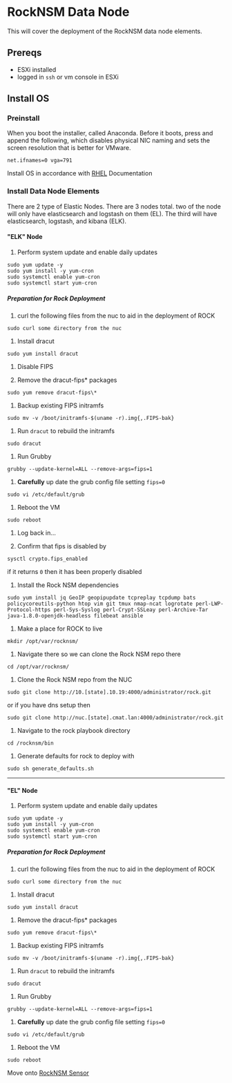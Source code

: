 # RockNSM Data Node
This will cover the deployment of the RockNSM data node elements.
## Prereqs
- ESXi installed
- logged in `ssh` or vm console in ESXi

## Install OS

### Preinstall
When you boot the installer, called Anaconda. Before it boots, press <TAB> and append the following, which disables physical NIC naming and sets the screen resolution that is better for VMware.

  ```
  net.ifnames=0 vga=791
  ```

Install OS in accordance with [RHEL](../rhel/README.md)
Documentation

### Install Data Node Elements


There are 2 type of Elastic Nodes. There are 3 nodes total. two of the node will only have elasticsearch and logstash on them (EL). The third will have elasticsearch, logstash, and kibana (ELK).


#### "ELK" Node
1. Perform system update and enable daily updates
```
sudo yum update -y
sudo yum install -y yum-cron
sudo systemctl enable yum-cron
sudo systemctl start yum-cron
```

##### Preparation for Rock Deployment

1. curl the following files from the nuc to aid in the deployment of ROCK

  ```
  sudo curl some directory from the nuc
  ```

1. Install dracut
  ```
  sudo yum install dracut
  ```
1. Disable FIPS

  1. Remove the dracut-fips* packages
  ```
  sudo yum remove dracut-fips\*
  ```
  1. Backup existing FIPS initramfs
  ```
  sudo mv -v /boot/initramfs-$(uname -r).img{,.FIPS-bak}
  ```
  1. Run `dracut` to rebuild the initramfs
  ```
  sudo dracut
  ```
  1. Run Grubby
  ```
  grubby --update-kernel=ALL --remove-args=fips=1
  ```
  1. **Carefully** up date the grub config file setting `fips=0`
  ```
  sudo vi /etc/default/grub
  ```
  1. Reboot the VM
  ```
  sudo reboot
  ```

1. Log back in...

1. Confirm that fips is disabled by
  ```
  sysctl crypto.fips_enabled
  ```
  if it returns `0` then it has been properly disabled

1. Install the Rock NSM dependencies

  ```
  sudo yum install jq GeoIP geopipupdate tcpreplay tcpdump bats policycoreutils-python htop vim git tmux nmap-ncat logrotate perl-LWP-Protocol-https perl-Sys-Syslog perl-Crypt-SSLeay perl-Archive-Tar java-1.8.0-openjdk-headless filebeat ansible
  ```
1. Make a place for ROCK to live
  ```
  mkdir /opt/var/rocknsm/
  ```

1. Navigate there so we can clone the Rock NSM repo there
  ```
  cd /opt/var/rocknsm/  
  ```

1. Clone the Rock NSM repo from the NUC
  ```
  sudo git clone http://10.[state].10.19:4000/administrator/rock.git
  ```
  or if you have dns setup then
  ```
  sudo git clone http://nuc.[state].cmat.lan:4000/administrator/rock.git
  ```
1. Navigate to the rock playbook directory
  ```
  cd /rocknsm/bin
  ```
1. Generate defaults for rock to deploy with
  ```
  sudo sh generate_defaults.sh
  ```
___

#### "EL" Node
1. Perform system update and enable daily updates
```
sudo yum update -y
sudo yum install -y yum-cron
sudo systemctl enable yum-cron
sudo systemctl start yum-cron
```

##### Preparation for Rock Deployment

1. curl the following files from the nuc to aid in the deployment of ROCK

  ```
  sudo curl some directory from the nuc
  ```

1. Install dracut
  ```
  sudo yum install dracut
  ```


1. Remove the dracut-fips* packages

  ```
  sudo yum remove dracut-fips\*
  ```

1. Backup existing FIPS initramfs
  ```
  sudo mv -v /boot/initramfs-$(uname -r).img{,.FIPS-bak}
  ```

1. Run `dracut` to rebuild the initramfs
  ```
  sudo dracut
  ```
1. Run Grubby
  ```
  grubby --update-kernel=ALL --remove-args=fips=1
  ```
1. **Carefully** up date the grub config file setting `fips=0`
  ```
  sudo vi /etc/default/grub
  ```
1. Reboot the VM
  ```
  sudo reboot
  ```

Move onto [RockNSM Sensor](rocknsm-sensor.md)
